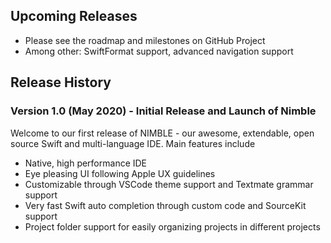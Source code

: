 ## Upcoming Releases
* Please see the roadmap and milestones on GitHub Project
* Among other: SwiftFormat support, advanced navigation support

## Release History

### Version 1.0 (May 2020) - Initial Release and Launch of Nimble  
Welcome to our first release of NIMBLE - our awesome, extendable, open source Swift and multi-language IDE. Main features include
* Native, high performance IDE
* Eye pleasing UI following Apple UX guidelines
* Customizable through VSCode theme support and Textmate grammar support
* Very fast Swift auto completion through custom code and SourceKit support
* Project folder support for easily organizing projects in different projects

